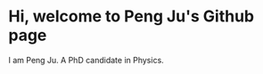 # Hi, welcome to Peng Ju's Github page
I am Peng Ju. A PhD candidate in Physics. 

<!---
peng-ju/peng-ju is a ✨ special ✨ repository because its `README.md` (this file) appears on your GitHub profile.
You can click the Preview link to take a look at your changes.
--->

